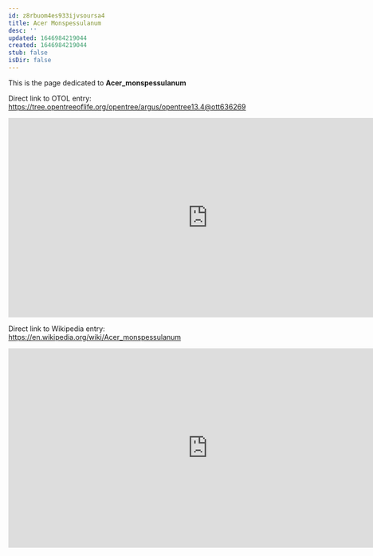 ```yaml
---
id: z8rbuom4es933ijvsoursa4
title: Acer Monspessulanum
desc: ''
updated: 1646984219044
created: 1646984219044
stub: false
isDir: false
---
```

This is the page dedicated to **Acer_monspessulanum**


Direct link to OTOL entry: https://tree.opentreeoflife.org/opentree/argus/opentree13.4@ott636269



<html>
    <body>
    <iframe src="https://tree.opentreeoflife.org/opentree/argus/opentree13.4@ott636269"
    width="800" height="400" frameborder="0" allowfullscreen> </iframe>
    </body>
</html>
    


Direct link to Wikipedia entry: https://en.wikipedia.org/wiki/Acer_monspessulanum



<html>
    <body>
    <iframe src="https://en.wikipedia.org/wiki/Acer_monspessulanum"
    width="800" height="400" frameborder="0" allowfullscreen> </iframe>
    </body>
</html>
    
